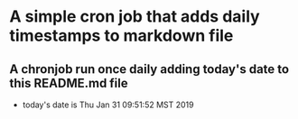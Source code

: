 A simple cron job that adds daily timestamps to markdown file
============================================================
## A chronjob run once daily adding today's date to this README.md file
* today's date is Thu Jan 31 09:51:52 MST 2019
